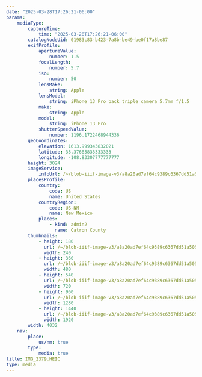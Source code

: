 ```yaml
---
date: "2025-03-28T17:26:21-06:00"
params:
    mediaType:
        captureTime:
            time: "2025-03-28T17:26:21-06:00"
        catalogNodeUid: 01983c83-b423-7a8b-be49-be0f17a8be87
        exifProfile:
            apertureValue:
                number: 1.5
            focalLength:
                number: 5.7
            iso:
                number: 50
            lensMake:
                string: Apple
            lensModel:
                string: iPhone 13 Pro back triple camera 5.7mm f/1.5
            make:
                string: Apple
            model:
                string: iPhone 13 Pro
            shutterSpeedValue:
                number: 1196.1722468944336
        geoCoordinates:
            elevation: 1613.999343832021
            latitude: 33.37685833333333
            longitude: -108.83307777777777
        height: 3024
        imageService:
            infoUrl: /~/blob-iiif-image-v3/a8a20ad7ef64c9389c6367dd51a505a031476a18263c18646bc54f7619d9da3a/info.json
        placesProfile:
            country:
                code: US
                name: United States
            countryRegion:
                code: US-NM
                name: New Mexico
            places:
                - kind: admin2
                  name: Catron County
        thumbnails:
            - height: 180
              url: /~/blob-iiif-image-v3/a8a20ad7ef64c9389c6367dd51a505a031476a18263c18646bc54f7619d9da3a/full/240%2C180/0/default.jpg
              width: 240
            - height: 360
              url: /~/blob-iiif-image-v3/a8a20ad7ef64c9389c6367dd51a505a031476a18263c18646bc54f7619d9da3a/full/480%2C360/0/default.jpg
              width: 480
            - height: 540
              url: /~/blob-iiif-image-v3/a8a20ad7ef64c9389c6367dd51a505a031476a18263c18646bc54f7619d9da3a/full/720%2C540/0/default.jpg
              width: 720
            - height: 960
              url: /~/blob-iiif-image-v3/a8a20ad7ef64c9389c6367dd51a505a031476a18263c18646bc54f7619d9da3a/full/1280%2C960/0/default.jpg
              width: 1280
            - height: 1440
              url: /~/blob-iiif-image-v3/a8a20ad7ef64c9389c6367dd51a505a031476a18263c18646bc54f7619d9da3a/full/1920%2C1440/0/default.jpg
              width: 1920
        width: 4032
    nav:
        place:
            us/nm: true
        type:
            media: true
title: IMG_2379.HEIC
type: media
---
```

